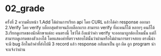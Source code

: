 # 02_grade

ครั้งที่ 2 ความคืบหน้า
1.Add ได้ผ่านการเรียก api โดย CURL แล้วได้ค่า response ออกมา
2.Verify โดย verify บล็อกสุดท้ายจนถึงบล็อกเเรก  สามารถ verify ที่ละคนก็ได้ หลายๆ คนก็ได้
3.เรียกดูเกรดของนักศึกษาแต่ละ คนตรงนี้ โชว์ได้ ถึงแม้ว่าค่า verify จะออกมาถูกต้องไหมนั้น แต่ก็สามารถดูเกรดของตัวเองได้ โดยแสดงค่าที่ตรวจสอบได้นั้นว่าผ่านหรือไม่ผ่านการตรวจสอบ  ตรงนี้น่าจะมี bug อีกในถ้าค่าที่ส่งไปมี 3 record แล้ว response กลับมาเป็น ถูก ผิด ถูก  program น่าจะแจ้งว่าผ่าน 



